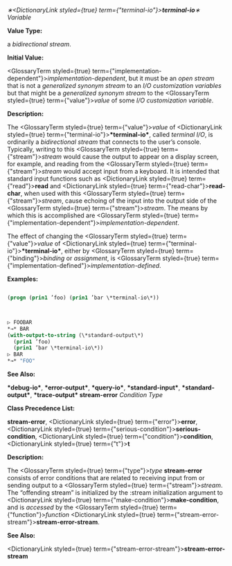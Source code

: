 *∗<DictionaryLink styled={true} term={"terminal-io"}><b>*terminal-io*</b></DictionaryLink>∗ Variable* 



**Value Type:** 



a *bidirectional stream*. 



**Initial Value:** 



<GlossaryTerm styled={true} term={"implementation-dependent"}><i>implementation-dependent</i></GlossaryTerm>, but it must be an *open stream* that is not a *generalized synonym stream* to an *I/O customization variables* but that might be a *generalized synonym stream* to the <GlossaryTerm styled={true} term={"value"}><i>value</i></GlossaryTerm> of some *I/O customization variable*. 



**Description:** 



The <GlossaryTerm styled={true} term={"value"}><i>value</i></GlossaryTerm> of <DictionaryLink styled={true} term={"terminal-io"}><b>\*terminal-io\*</b></DictionaryLink>, called *terminal I/O*, is ordinarily a *bidirectional stream* that connects to the user’s console. Typically, writing to this <GlossaryTerm styled={true} term={"stream"}><i>stream</i></GlossaryTerm> would cause the output to appear on a display screen, for example, and reading from the <GlossaryTerm styled={true} term={"stream"}><i>stream</i></GlossaryTerm> would accept input from a keyboard. It is intended that standard input functions such as <DictionaryLink styled={true} term={"read"}><b>read</b></DictionaryLink> and <DictionaryLink styled={true} term={"read-char"}><b>read-char</b></DictionaryLink>, when used with this <GlossaryTerm styled={true} term={"stream"}><i>stream</i></GlossaryTerm>, cause echoing of the input into the output side of the <GlossaryTerm styled={true} term={"stream"}><i>stream</i></GlossaryTerm>. The means by which this is accomplished are <GlossaryTerm styled={true} term={"implementation-dependent"}><i>implementation-dependent</i></GlossaryTerm>. 



The effect of changing the <GlossaryTerm styled={true} term={"value"}><i>value</i></GlossaryTerm> of <DictionaryLink styled={true} term={"terminal-io"}><b>\*terminal-io\*</b></DictionaryLink>, either by <GlossaryTerm styled={true} term={"binding"}><i>binding</i></GlossaryTerm> or *assignment*, is <GlossaryTerm styled={true} term={"implementation-defined"}><i>implementation-defined</i></GlossaryTerm>. 



**Examples:**
```lisp

(progn (prin1 ’foo) (prin1 ’bar \*terminal-io\*)) 



▷ FOOBAR 
*→* BAR 
(with-output-to-string (\*standard-output\*) 
  (prin1 ’foo) 
  (prin1 ’bar \*terminal-io\*)) 
▷ BAR 
*→* "FOO" 

```
**See Also:** 



**\*debug-io\***, **\*error-output\***, **\*query-io\***, **\*standard-input\***, **\*standard-output\***, **\*trace-output\* stream-error** *Condition Type* 



**Class Precedence List:** 



**stream-error**, <DictionaryLink styled={true} term={"error"}><b>error</b></DictionaryLink>, <DictionaryLink styled={true} term={"serious-condition"}><b>serious-condition</b></DictionaryLink>, <DictionaryLink styled={true} term={"condition"}><b>condition</b></DictionaryLink>, <DictionaryLink styled={true} term={"t"}><b>t</b></DictionaryLink> 



**Description:** 



The <GlossaryTerm styled={true} term={"type"}><i>type</i></GlossaryTerm> **stream-error** consists of error conditions that are related to receiving input from or sending output to a <GlossaryTerm styled={true} term={"stream"}><i>stream</i></GlossaryTerm>. The “offending stream” is initialized by the :stream initialization argument to <DictionaryLink styled={true} term={"make-condition"}><b>make-condition</b></DictionaryLink>, and is *accessed* by the <GlossaryTerm styled={true} term={"function"}><i>function</i></GlossaryTerm> <DictionaryLink styled={true} term={"stream-error-stream"}><b>stream-error-stream</b></DictionaryLink>. 



**See Also:** 



<DictionaryLink styled={true} term={"stream-error-stream"}><b>stream-error-stream</b></DictionaryLink> 



